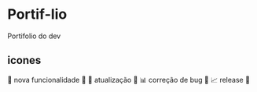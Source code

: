 # Portif-lio
Portifolio do dev

## icones

:memo: nova funcionalidade :tangerine:
:orange_book: atualização :tangerine:
:bar_chart: correção de bug :tangerine:
:chart_with_upwards_trend: release :tangerine: